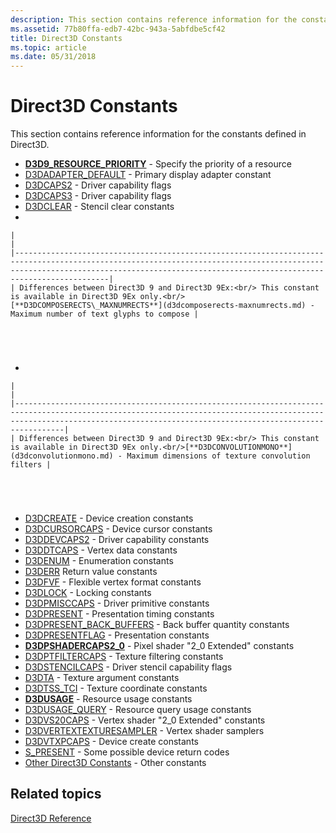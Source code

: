 ```yaml
---
description: This section contains reference information for the constants defined in Direct3D.
ms.assetid: 77b80ffa-edb7-42bc-943a-5abfdbe5cf42
title: Direct3D Constants
ms.topic: article
ms.date: 05/31/2018
---
```


# Direct3D Constants

This section contains reference information for the constants defined in Direct3D.

-   [**D3D9\_RESOURCE\_PRIORITY**](d3d9-resource-priority.md) - Specify the priority of a resource
-   [D3DADAPTER\_DEFAULT](d3dadapter-default.md) - Primary display adapter constant
-   [D3DCAPS2](d3dcaps2.md) - Driver capability flags
-   [D3DCAPS3](d3dcaps3.md) - Driver capability flags
-   [D3DCLEAR](d3dclear.md) - Stencil clear constants
-   

    |                                                                                                                                                                                                                                       |
    |---------------------------------------------------------------------------------------------------------------------------------------------------------------------------------------------------------------------------------------|
    | Differences between Direct3D 9 and Direct3D 9Ex:<br/> This constant is available in Direct3D 9Ex only.<br/>[**D3DCOMPOSERECTS\_MAXNUMRECTS**](d3dcomposerects-maxnumrects.md) - Maximum number of text glyphs to compose |

    

     

-   

    |                                                                                                                                                                                                                             |
    |-----------------------------------------------------------------------------------------------------------------------------------------------------------------------------------------------------------------------------|
    | Differences between Direct3D 9 and Direct3D 9Ex:<br/> This constant is available in Direct3D 9Ex only.<br/>[**D3DCONVOLUTIONMONO**](d3dconvolutionmono.md) - Maximum dimensions of texture convolution filters |

    

     

-   [D3DCREATE](d3dcreate.md) - Device creation constants
-   [D3DCURSORCAPS](d3dcursorcaps.md) - Device cursor constants
-   [D3DDEVCAPS2](d3ddevcaps2.md) - Driver capability constants
-   [D3DDTCAPS](d3ddtcaps.md) - Vertex data constants
-   [D3DENUM](d3denum.md) - Enumeration constants
-   [D3DERR](d3derr.md) Return value constants
-   [D3DFVF](d3dfvf.md) - Flexible vertex format constants
-   [D3DLOCK](d3dlock.md) - Locking constants
-   [D3DPMISCCAPS](d3dpmisccaps.md) - Driver primitive constants
-   [D3DPRESENT](d3dpresent.md) - Presentation timing constants
-   [D3DPRESENT\_BACK\_BUFFERS](d3dpresent-back-buffers.md) - Back buffer quantity constants
-   [D3DPRESENTFLAG](d3dpresentflag.md) - Presentation constants
-   [**D3DPSHADERCAPS2\_0**](/windows/desktop/api/D3D9Caps/ns-d3d9caps-d3dpshadercaps2_0) - Pixel shader "2\_0 Extended" constants
-   [D3DPTFILTERCAPS](d3dptfiltercaps.md) - Texture filtering constants
-   [D3DSTENCILCAPS](d3dstencilcaps.md) - Driver stencil capability flags
-   [D3DTA](d3dta.md) - Texture argument constants
-   [D3DTSS\_TCI](d3dtss-tci.md) - Texture coordinate constants
-   [**D3DUSAGE**](d3dusage.md) - Resource usage constants
-   [D3DUSAGE\_QUERY](d3dusage-query.md) - Resource query usage constants
-   [D3DVS20CAPS](d3dvs20caps.md) - Vertex shader "2\_0 Extended" constants
-   [D3DVERTEXTEXTURESAMPLER](d3dvertextexturesampler.md) - Vertex shader samplers
-   [D3DVTXPCAPS](d3dvtxpcaps.md) - Device create constants
-   [S\_PRESENT](device-state-return-codes.md) - Some possible device return codes
-   [Other Direct3D Constants](other-direct3d-constants.md) - Other constants

## Related topics

<dl> <dt>

[Direct3D Reference](dx9-graphics-reference-d3d.md)
</dt> </dl>

 

 




